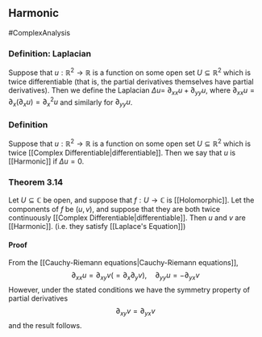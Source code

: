 ## Harmonic
#ComplexAnalysis 

### Definition: Laplacian
Suppose that $u: \mathbb{R}^{2} \rightarrow \mathbb{R}$ is a function on some open set $U \subseteq \mathbb{R}^{2}$ which is twice differentiable (that is, the partial derivatives themselves have partial derivatives). Then we define the Laplacian $\Delta u=$ $\partial_{x x} u+\partial_{y y} u$, where $\partial_{x x} u=\partial_{x}\left(\partial_{x} u\right)=\partial_{x}^{2} u$ and similarly for $\partial_{y y} u$.

### Definition
Suppose that $u: \mathbb{R}^{2} \rightarrow \mathbb{R}$ is a function on some open set $U \subseteq \mathbb{R}^{2}$ which is twice [[Complex Differentiable|differentiable]]. Then we say that $u$ is [[Harmonic]] if $\Delta u=0$.

### Theorem 3.14
Let $U \subseteq \mathbb{C}$ be open, and suppose that $f: U \rightarrow \mathbb{C}$ is [[Holomorphic]]. Let the components of $f$ be $(u, v)$, and suppose that they are both twice continuously [[Complex Differentiable|differentiable]]. Then $u$ and $v$ are [[Harmonic]]. (i.e. they satisfy [[Laplace's Equation]])
#### Proof
From the [[Cauchy-Riemann equations|Cauchy-Riemann equations]],
$$
\partial_{x x} u=\partial_{x y} v\left(=\partial_{x} \partial_{y} v\right), \quad \partial_{y y} u=-\partial_{y x} v
$$
However, under the stated conditions we have the symmetry property of partial derivatives
$$
\partial_{x y} v=\partial_{y x} v
$$
and the result follows.